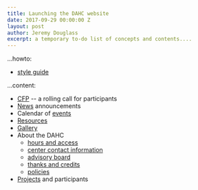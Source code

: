 ```yaml
---
title: Launching the DAHC website
date: 2017-09-29 00:00:00 Z
layout: post
author: Jeremy Douglass
excerpt: a temporary to-do list of concepts and contents....
---
```


...howto:

-  [style guide](jekyll-theme-leap-day-style-guide)

...content:

-  [CFP](/cfp) -- a rolling call for participants
-  [News](/news) announcements
-  Calendar of [events](/events) 
-  [Resources](/resources)   
-  [Gallery](/gallery)
-  About the DAHC
   -  [hours and access](/about#hours)
   -  [center contact information](/about#contact)
   -  [advisory board](/about#advisory-board)
   -  [thanks and credits](/about#credits)
   -  [policies](/policies)
-  [Projects](/projects) and participants
